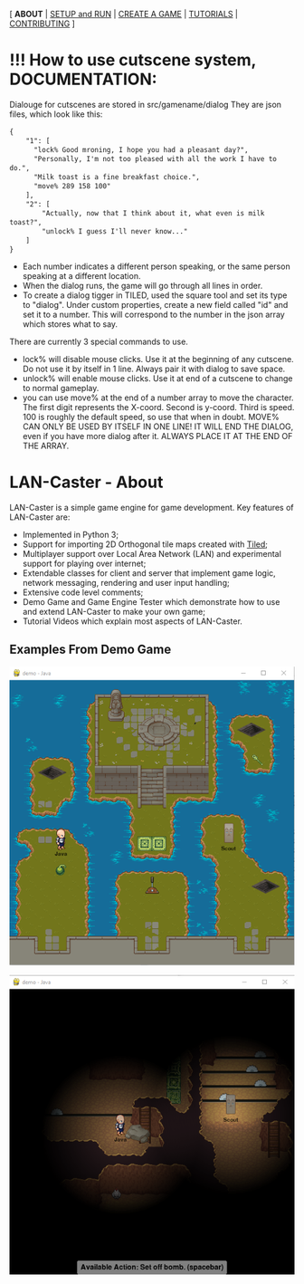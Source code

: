 [ **ABOUT** | [SETUP and RUN](SETUP.md) | [CREATE A GAME](CREATE.md) | [TUTORIALS](TUTORIALS.md) | [CONTRIBUTING](CONTRIBUTING.md) ]

# !!! How to use cutscene system, DOCUMENTATION:
Dialouge for cutscenes are stored in src/gamename/dialog
They are json files, which look like this:
```
{
    "1": [
      "lock% Good mroning, I hope you had a pleasant day?",
      "Personally, I'm not too pleased with all the work I have to do.",
      "Milk toast is a fine breakfast choice.",
      "move% 289 158 100"
    ],
    "2": [
        "Actually, now that I think about it, what even is milk toast?",
        "unlock% I guess I'll never know..."
    ]
}
```

* Each number indicates a different person speaking, or the same person speaking at a different location.
* When the dialog runs, the game will go through all lines in order.
* To create a dialog tigger in TILED, used the square tool and set its type to "dialog". Under custom properties, create a new field called "id" and set it to a number. This will correspond to the number in the json array which stores what to say.

There are currently 3 special commands to use.
* lock% will disable mouse clicks. Use it at the beginning of any cutscene. Do not use it by itself in 1 line. Always pair it with dialog to save space.
* unlock% will enable mouse clicks. Use it at end of a cutscene to change to normal gameplay.
* you can use move% at the end of a number array to move the character. The first digit represents the X-coord. Second is y-coord. Third is speed. 100 is roughly the default speed, so use that when in doubt. MOVE% CAN ONLY BE USED BY ITSELF IN ONE LINE! IT WILL END THE DIALOG, even if you have more dialog after it. ALWAYS PLACE IT AT THE END OF THE ARRAY.


# LAN-Caster - About

LAN-Caster is a simple game engine for game development. Key features of LAN-Caster are:

  * Implemented in Python 3;
  * Support for importing 2D Orthogonal tile maps created with [Tiled](http://mapeditor.org);
  * Multiplayer support over Local Area Network (LAN) and experimental support for playing over internet;
  * Extendable classes for client and server that implement game logic, network messaging, rendering and user input handling;
  * Extensive code level comments;
  * Demo Game and Game Engine Tester which demonstrate how to use and extend LAN-Caster to make your own game;
  * Tutorial Videos which explain most aspects of LAN-Caster.

## Examples From Demo Game

![Demo Game End Map](images/demo-end.png "Demo Game End Map")

![Demo Game Under Map](images/demo-under.png "Demo Game Under Map")
